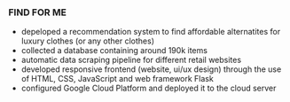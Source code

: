 ### FIND FOR ME

- depeloped a recommendation system to find affordable alternatites for luxury clothes (or any other clothes)
- collected a database containing around 190k items 
- automatic data scraping pipeline for different retail websites 
- developed responsive frontend (website, ui/ux design) through the use of HTML, CSS, JavaScript and web framework Flask 
- configured Google Cloud Platform and deployed it to the cloud server 
